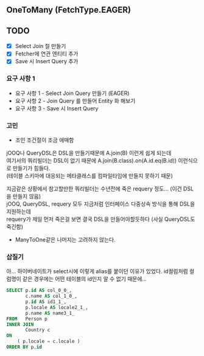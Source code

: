 ##  OneToMany (FetchType.EAGER)

## TODO

- [X] Select Join 절 만들기
- [X] Fetcher에 연관 엔티티 추가 
- [x] Save 시 Insert Query 추가

### 요구 사항 1
- 요구 사항 1 - Select Join Query 만들기 (EAGER)
- 요구 사항 2 - Join Query 를 만들어 Entity 화 해보기
- 요구 사항 3 - Save 시 Insert Query

### 고민
- 조인 조건절이 조금 애매함  

jOOQ나 QueryDSL은 DSL을 만들기때문에 A.join(B) 이런게 쉽게 되는데  
여기서의 쿼리빌더는 DSL이 없기 때문에 A.join(B.class).on(A.id.eq(B.id)) 이런식으로 만들기가 힘들다.  
(테이블 스키마에 대응되는 메타클래스를 컴파일타임에 만들지 못하기 때문)

지금같은 상황에서 참고할만한 쿼리빌더는 수년전에 죽은 requery 정도... (이건 DSL을 만들지 않음)  
jOOQ, QueryDSL, requery 모두 지금처럼 인터페이스 다중상속 방식을 통해 DSL을 지원하는데  
requery가 제일 먼저 죽은걸 보면 결국 DSL을 만들어야할듯하다 (사실 QueryDSL도 죽긴함)  

- ManyToOne같은 나머지는 고려하지 않는다.


### 삽질기
아... 하이버네이트가 select시에 이렇게 alias를 붙이던 이유가 있었다.
id컬럼처럼 컬럼명이 같은 경우에는 어떤 테이블의 id인지 알 수 없기 때문에...

```sql
SELECT p.id AS col_0_0_,
       c.name AS col_1_0_,
       p.id AS id1_1_,
       p.locale AS locale2_1_,
       p.name AS name3_1_
FROM   Person p
INNER JOIN
       Country c
ON
    ( p.locale = c.locale )
ORDER BY p.id
```
